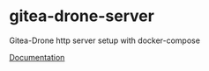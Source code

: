 # gitea-drone-server
Gitea-Drone http server setup with docker-compose

[Documentation](https://dev.aeonsvirtue.com/en/ci-cd-with-gitea-drone-part-i/)
